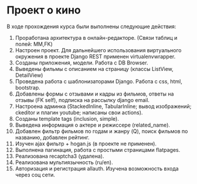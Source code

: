# Проект о кино

В ходе прохождения курса были выполнены следующие действия:

1) Проработана архитектура в онлайн-редакторе. (Связи таблиц и полей: MM,FK)
2) Настроен проект. Для дальнейшего использования виртуального окружения в проекте Django REST применен virtualenvwrapper.
3) Созданы приложения, модели. Работа с DB Browser.
4) Выведены фильмы с описанием на страницу (классы ListView, DetailView)
5) Проведена работа с шаблонизаторами Django. Работа с css, html, bootstrap.
6) Добавлены формы с отзывами и кадры из фильмов, ответы на отзывы (FK self), подписка на рассылку django email.
7) Настроена админка (StackedInline, TabularInline; вывод изображений; ckeditor и плагин youtube; написаны свои actions).
8) Созданы template tags (inclusion, simple).
9) Выведена информация о актере и режиссере (related_name).
10) Добавлен фильтр фильмов по годам и жанру (Q), поиск фильмов по названию, добавлен рейтинг.
11) Изучен ajax фильтр + hogan.js (в проекте не применен).
12) Выполнена пагинация, работа с простыми страницами flatpages.
13) Реализована recaptcha3 (удалена).
14) Реализована мультиязычность (ru/en).
15) Авторизация и регистрация allauth. Изучена возможность входа через соц сети.
